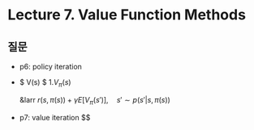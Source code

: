 # Lecture 7. Value Function Methods

## 질문
- p6: policy iteration
- $ V(s) $
  1.$V_\pi(s)$

   &larr $r(s,\pi(s))+\gamma E\left[V_\pi(s')\right], \quad s'\sim p(s'|s,\pi(s))$
- p7: value iteration
  $$


